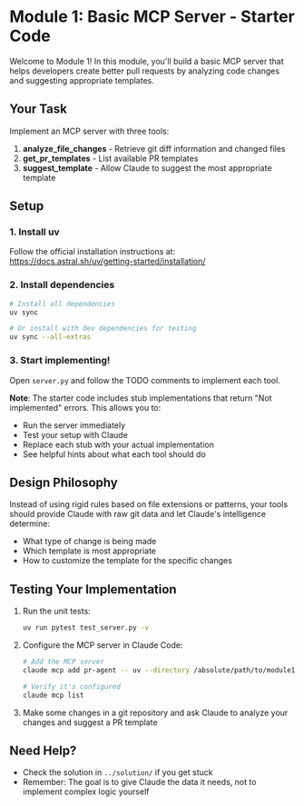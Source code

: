 # Module 1: Basic MCP Server - Starter Code

Welcome to Module 1! In this module, you'll build a basic MCP server that helps developers create better pull requests by analyzing code changes and suggesting appropriate templates.

## Your Task

Implement an MCP server with three tools:

1. **analyze_file_changes** - Retrieve git diff information and changed files
2. **get_pr_templates** - List available PR templates 
3. **suggest_template** - Allow Claude to suggest the most appropriate template

## Setup

### 1. Install uv

Follow the official installation instructions at: https://docs.astral.sh/uv/getting-started/installation/

### 2. Install dependencies

```bash
# Install all dependencies
uv sync

# Or install with dev dependencies for testing
uv sync --all-extras
```

### 3. Start implementing!

Open `server.py` and follow the TODO comments to implement each tool.

**Note**: The starter code includes stub implementations that return "Not implemented" errors. This allows you to:
- Run the server immediately
- Test your setup with Claude
- Replace each stub with your actual implementation
- See helpful hints about what each tool should do

## Design Philosophy

Instead of using rigid rules based on file extensions or patterns, your tools should provide Claude with raw git data and let Claude's intelligence determine:
- What type of change is being made
- Which template is most appropriate
- How to customize the template for the specific changes

## Testing Your Implementation

1. Run the unit tests:
   ```bash
   uv run pytest test_server.py -v
   ```

2. Configure the MCP server in Claude Code:
   ```bash
   # Add the MCP server
   claude mcp add pr-agent -- uv --directory /absolute/path/to/module1/starter run server.py
   
   # Verify it's configured
   claude mcp list
   ```

3. Make some changes in a git repository and ask Claude to analyze your changes and suggest a PR template

## Need Help?

- Check the solution in `../solution/` if you get stuck
- Remember: The goal is to give Claude the data it needs, not to implement complex logic yourself
